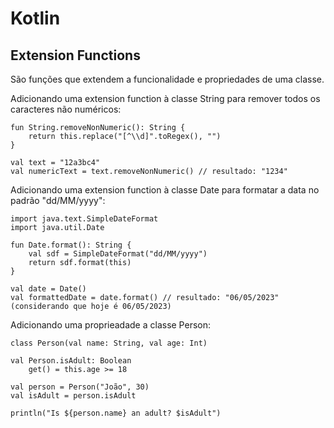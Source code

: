 # Kotlin

## Extension Functions

São funções que extendem a funcionalidade e propriedades de uma classe.

Adicionando uma extension function à classe String para remover todos os caracteres não numéricos:

```
fun String.removeNonNumeric(): String {
    return this.replace("[^\\d]".toRegex(), "")
}

val text = "12a3bc4"
val numericText = text.removeNonNumeric() // resultado: "1234"
```

Adicionando uma extension function à classe Date para formatar a data no padrão "dd/MM/yyyy":

```
import java.text.SimpleDateFormat
import java.util.Date

fun Date.format(): String {
    val sdf = SimpleDateFormat("dd/MM/yyyy")
    return sdf.format(this)
}

val date = Date()
val formattedDate = date.format() // resultado: "06/05/2023" (considerando que hoje é 06/05/2023)
```

Adicionando uma proprieadade a classe Person:

```
class Person(val name: String, val age: Int)

val Person.isAdult: Boolean
    get() = this.age >= 18

val person = Person("João", 30)
val isAdult = person.isAdult

println("Is ${person.name} an adult? $isAdult")
```



